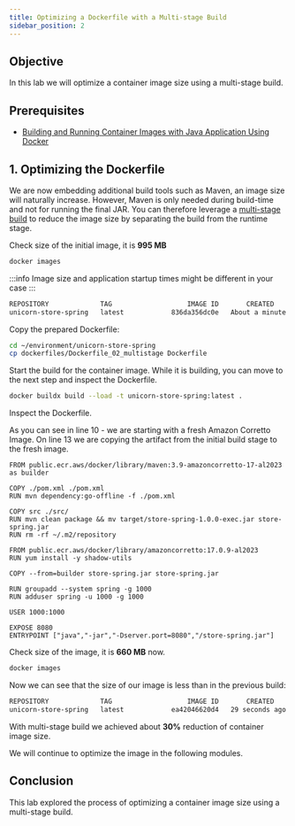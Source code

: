 ```yaml
---
title: Optimizing a Dockerfile with a Multi-stage Build
sidebar_position: 2
---
```


## Objective

In this lab we will optimize a container image size using a multi-stage build.

## Prerequisites

- [Building and Running Container Images with Java Application Using Docker](./build-image.md)

## 1. Optimizing the Dockerfile

We are now embedding additional build tools such as Maven, an image size will naturally increase. However, Maven is only needed during build-time and not for running the final JAR. You can therefore leverage a [multi-stage build](https://docs.docker.com/build/building/multi-stage/) to reduce the image size by separating the build from the runtime stage.

Check size of the initial image, it is **995 MB**

```bash showLineNumbers
docker images
```

:::info
Image size and application startup times might be different in your case
:::

```bash showLineNumbers
REPOSITORY             TAG                   IMAGE ID       CREATED         SIZE
unicorn-store-spring   latest            836da356dc0e   About a minute ago  995MB
```

Copy the prepared Dockerfile:

```bash showLineNumbers
cd ~/environment/unicorn-store-spring
cp dockerfiles/Dockerfile_02_multistage Dockerfile
```

Start the build for the container image. While it is building, you can move to the next step and inspect the Dockerfile.

```bash showLineNumbers
docker buildx build --load -t unicorn-store-spring:latest .
```

Inspect the Dockerfile.

As you can see in line 10 - we are starting with a fresh Amazon Corretto Image. On line 13 we are copying the artifact from the initial build stage to the fresh image.

```docker {10,13} showLineNumbers title="/unicorn-store-spring/Dockerfile"
FROM public.ecr.aws/docker/library/maven:3.9-amazoncorretto-17-al2023 as builder

COPY ./pom.xml ./pom.xml
RUN mvn dependency:go-offline -f ./pom.xml

COPY src ./src/
RUN mvn clean package && mv target/store-spring-1.0.0-exec.jar store-spring.jar
RUN rm -rf ~/.m2/repository

FROM public.ecr.aws/docker/library/amazoncorretto:17.0.9-al2023
RUN yum install -y shadow-utils

COPY --from=builder store-spring.jar store-spring.jar

RUN groupadd --system spring -g 1000
RUN adduser spring -u 1000 -g 1000

USER 1000:1000

EXPOSE 8080
ENTRYPOINT ["java","-jar","-Dserver.port=8080","/store-spring.jar"]
```

Check size of the image, it is **660 MB** now.

```bash showLineNumbers
docker images
```

Now we can see that the size of our image is less than in the previous build:

```bash showLineNumbers
REPOSITORY             TAG                   IMAGE ID       CREATED          SIZE
unicorn-store-spring   latest            ea42046620d4   29 seconds ago       660MB
```

With multi-stage build we achieved about **30%** reduction of container image size.

We will continue to optimize the image in the following modules.

## Conclusion

This lab explored the process of optimizing a container image size using a multi-stage build.
